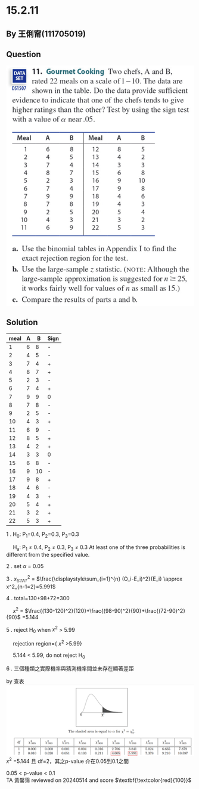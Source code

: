 # 15.2.11

## By 王俐甯(111705019)

## Question
![image](https://github.com/HWTeng-Course/202402-Statistics/blob/main/Images/IMG_2445.jpg?raw=true)

## Solution

| meal         | A                   | B                       | Sign           |
| ------------ | ------------------- | ----------------------- | -------------- | 
| 1            | 6                   | 8                       | -              |
| 2            | 4                   | 5                       | -              |
| 3            | 7                   | 4                       | +              |
| 4            | 8                   | 7                       | +              |
| 5            | 2                   | 3                       | -              |
| 6            | 7                   | 4                       | +              |
| 7            | 9                   | 9                       | 0              |
| 8            | 7                   | 8                       | -              |
| 9            | 2                   | 5                       | -              |
| 10           | 4                   | 3                       | +              |
| 11           | 6                   | 9                       | -              |
| 12           | 8                   | 5                       | +              |
| 13           | 4                   | 2                       | +              |
| 14           | 3                   | 3                       | 0              |
| 15           | 6                   | 8                       | -              |
| 16           | 9                   | 10                      | -              |
| 17           | 9                   | 8                       | +              |
| 18           | 4                   | 6                       | -              |
| 19           | 4                   | 3                       | +              |
| 20           | 5                   | 4                       | +              |
| 21           | 3                   | 2                       | +              |
| 22           | 5                   | 3                       | +              |

 1 .
 H<sub>0</sub>: P<sub>1</sub>=0.4, P<sub>2</sub>=0.3, P<sub>3</sub>=0.3
 
 &emsp;
 H<sub>a</sub>: P<sub>1</sub> $\neq$ 0.4, P<sub>2</sub> $\neq$ 0.3, P<sub>3</sub> $\neq$ 0.3  At least one of the three probabilities is different from the specified value. 
 

2 . set $\alpha$ = 0.05

3 . $x^2_{STAT}$ = $\frac{\displaystyle\sum_{i=1}^{n} (O_i-E_i)^2}{E_i} \approx x^2_{n-1=2}=5.991$ 

4 . total=130+98+72=300

&emsp;
$x^2$ = $\frac{(130-120)^2}{120}+\frac{(98-90)^2}{90}+\frac{(72-90)^2}{90}$ =5.144

5 . reject H<sub>0</sub> when $x^2$ > 5.99

&emsp;
rejection region={ $x^2$ >5.99}

&emsp;
5.144 < 5.99, do not reject H<sub>0</sub>

6 . 三個種類之實際機率與猜測機率間並未存在顯著差距




by 查表
![image](https://github.com/HWTeng-Course/202402-Statistics/blob/main/Images/%E8%9E%A2%E5%B9%95%E6%93%B7%E5%8F%96%E7%95%AB%E9%9D%A2%202024-05-04%20141023.png?raw=true)
$x^2$ =5.144 且 df=2，其之p-value 介在0.05到0.1之間

0.05 < p-value < 0.1  
TA 黃馨霈 reviewed on 20240514 and score $\textbf{\textcolor{red}{100}}$
